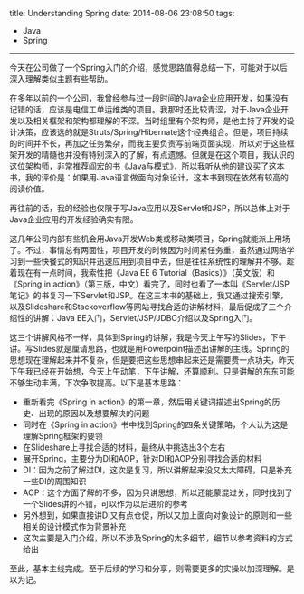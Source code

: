 title: Understanding Spring
date: 2014-08-06 23:08:50
tags:
 - Java
 - Spring
---

今天在公司做了一个Spring入门的介绍，感觉思路值得总结一下，可能对于以后深入理解类似主题有些帮助。

在多年以前的一个公司，我曾经参与过一段时间的Java企业应用开发，如果没有记错的话，应该是电信工单运维类的项目。我那时还比较青涩，对于Java企业开发以及相关框架和架构都理解的不深。当时组里有个架构师，是他主持了开发的设计决策，应该选的就是Struts/Spring/Hibernate这个经典组合。但是，项目持续的时间并不长，再加之任务繁杂，而我主要负责写前端页面实现，所以对于这些框架开发的精髓也并没有特别深入的了解，有点遗憾。但就是在这个项目，我认识的这位架构师，非常推荐阎宏的书《Java与模式》，所以我听从他的建议买了这本书，我的评价是：如果用Java语言做面向对象设计，这本书到现在依然有较高的阅读价值。

<!-- more -->

再往前的话，我的经验也仅限于写Java应用以及Servlet和JSP，所以总体上对于Java企业应用的开发经验确实有限。

这几年公司内部有些机会用Java开发Web类或移动类项目，Spring就能派上用场了。不过，事情总有两面性，项目开发的时候因为时间紧任务重，虽然通过网络学习到一些快餐式的知识并迅速应用到项目中去，但是往往系统性的理解并不够。趁着现在有一点时间，我索性把《Java EE 6 Tutorial（Basics）》（英文版）和《Spring in action》（第三版，中文）看完了，同时也看了一本叫《Servlet/JSP笔记》的书复习一下Servlet和JSP。在这三本书的基础上，我又通过搜索引擎，以及Slideshare和Stackoverflow等网站寻找合适的讲解材料，最后促成了三个介绍性的讲解：Java EE入门，Servlet/JSP/JDBC介绍以及Spring入门。

这三个讲解风格不一样，具体到Spring的讲解，我是今天上午写的Slides，下午讲。写Slides就是厘请思路，也就是用Powerpoint描述出讲解的主线。Spring的思想现在理解起来并不复杂，但是要把这些思想串起来还是需要费一点功夫，昨天下午我已经在开始想，今天上午动笔，下午讲解，还算顺利。只是讲解的东东可能不够生动丰满，下次争取提高。以下是基本思路：

* 重新看完《Spring in action》的第一章，然后用关键词描述出Spring的历史、出现的原因以及想要解决的问题
* 同时在《Spring in action》书中找到Spring的四条关键策略，个人认为这是理解Spring框架的要领
* 在Slideshare上寻找合适的材料，最终从中挑选出3个左右
* 展开Spring，主要分为DI和AOP，针对DI和AOP分别寻找合适的材料
* DI：因为之前了解过DI，这次是复习，所以讲解起来没又太大障碍，只是补充一些DI的周围知识
* AOP：这个方面了解的不多，因为只讲思想，所以还能蒙混过关，同时找到了一个Slides讲的不错，可以作为以后进阶的参考
* 另外想到，如果直接讲DI又有点仓促，所以又加上面向对象设计的原则和一些相关的设计模式作为背景补充
* 这次主要是入门介绍，所以不涉及Spring的太多细节，细节以参考资料的方式给出

至此，基本主线完成。至于后续的学习和分享，则需要更多的实操以加深理解。是以为记。
